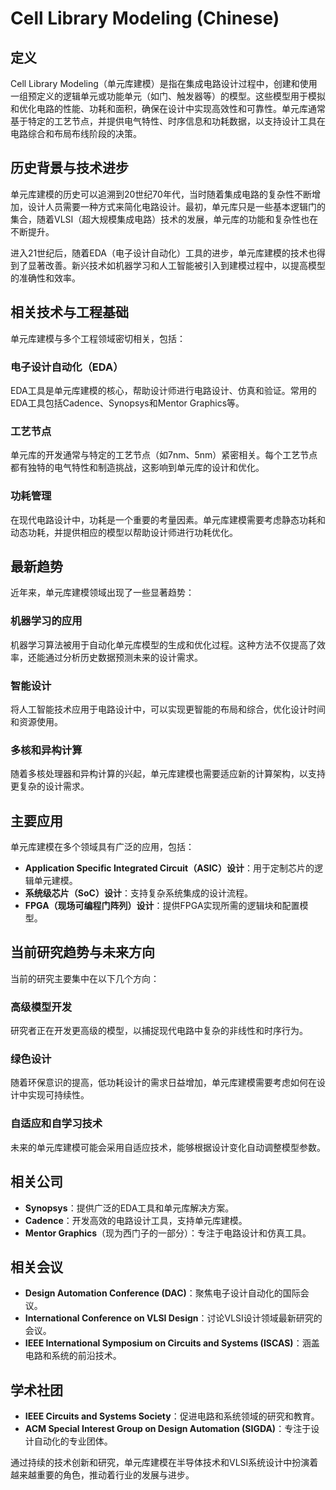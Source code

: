 # Cell Library Modeling (Chinese)

## 定义
Cell Library Modeling（单元库建模）是指在集成电路设计过程中，创建和使用一组预定义的逻辑单元或功能单元（如门、触发器等）的模型。这些模型用于模拟和优化电路的性能、功耗和面积，确保在设计中实现高效性和可靠性。单元库通常基于特定的工艺节点，并提供电气特性、时序信息和功耗数据，以支持设计工具在电路综合和布局布线阶段的决策。

## 历史背景与技术进步
单元库建模的历史可以追溯到20世纪70年代，当时随着集成电路的复杂性不断增加，设计人员需要一种方式来简化电路设计。最初，单元库只是一些基本逻辑门的集合，随着VLSI（超大规模集成电路）技术的发展，单元库的功能和复杂性也在不断提升。

进入21世纪后，随着EDA（电子设计自动化）工具的进步，单元库建模的技术也得到了显著改善。新兴技术如机器学习和人工智能被引入到建模过程中，以提高模型的准确性和效率。

## 相关技术与工程基础
单元库建模与多个工程领域密切相关，包括：

### 电子设计自动化（EDA）
EDA工具是单元库建模的核心，帮助设计师进行电路设计、仿真和验证。常用的EDA工具包括Cadence、Synopsys和Mentor Graphics等。

### 工艺节点
单元库的开发通常与特定的工艺节点（如7nm、5nm）紧密相关。每个工艺节点都有独特的电气特性和制造挑战，这影响到单元库的设计和优化。

### 功耗管理
在现代电路设计中，功耗是一个重要的考量因素。单元库建模需要考虑静态功耗和动态功耗，并提供相应的模型以帮助设计师进行功耗优化。

## 最新趋势
近年来，单元库建模领域出现了一些显著趋势：

### 机器学习的应用
机器学习算法被用于自动化单元库模型的生成和优化过程。这种方法不仅提高了效率，还能通过分析历史数据预测未来的设计需求。

### 智能设计
将人工智能技术应用于电路设计中，可以实现更智能的布局和综合，优化设计时间和资源使用。

### 多核和异构计算
随着多核处理器和异构计算的兴起，单元库建模也需要适应新的计算架构，以支持更复杂的设计需求。

## 主要应用
单元库建模在多个领域具有广泛的应用，包括：

- **Application Specific Integrated Circuit（ASIC）设计**：用于定制芯片的逻辑单元建模。
- **系统级芯片（SoC）设计**：支持复杂系统集成的设计流程。
- **FPGA（现场可编程门阵列）设计**：提供FPGA实现所需的逻辑块和配置模型。

## 当前研究趋势与未来方向
当前的研究主要集中在以下几个方向：

### 高级模型开发
研究者正在开发更高级的模型，以捕捉现代电路中复杂的非线性和时序行为。

### 绿色设计
随着环保意识的提高，低功耗设计的需求日益增加，单元库建模需要考虑如何在设计中实现可持续性。

### 自适应和自学习技术
未来的单元库建模可能会采用自适应技术，能够根据设计变化自动调整模型参数。

## 相关公司
- **Synopsys**：提供广泛的EDA工具和单元库解决方案。
- **Cadence**：开发高效的电路设计工具，支持单元库建模。
- **Mentor Graphics**（现为西门子的一部分）：专注于电路设计和仿真工具。

## 相关会议
- **Design Automation Conference (DAC)**：聚焦电子设计自动化的国际会议。
- **International Conference on VLSI Design**：讨论VLSI设计领域最新研究的会议。
- **IEEE International Symposium on Circuits and Systems (ISCAS)**：涵盖电路和系统的前沿技术。

## 学术社团
- **IEEE Circuits and Systems Society**：促进电路和系统领域的研究和教育。
- **ACM Special Interest Group on Design Automation (SIGDA)**：专注于设计自动化的专业团体。

通过持续的技术创新和研究，单元库建模在半导体技术和VLSI系统设计中扮演着越来越重要的角色，推动着行业的发展与进步。